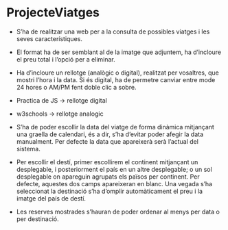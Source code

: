 # ProjecteViatges
 
* S’ha de realitzar una web per a la consulta de possibles viatges i les seves
característiques.
* El format ha de ser semblant al de la imatge que adjuntem, ha d’incloure el preu total i
l’opció per a eliminar.
* Ha d’incloure un rellotge (analògic o digital), realitzat per vosaltres, que mostri l’hora i la
data. Si és digital, ha de permetre canviar entre mode 24 hores o AM/PM fent doble clic
a sobre.
 * Practica de JS -> rellotge digital
 * w3schools -> rellotge analogic

* S’ha de poder escollir la data del viatge de forma dinàmica mitjançant una graella de
calendari, és a dir, s’ha d’evitar poder afegir la data manualment. Per defecte la data
que apareixerà serà l’actual del sistema.
* Per escollir el destí, primer escollirem el continent mitjançant un desplegable, i
posteriorment el país en un altre desplegable; o un sol desplegable on apareguin
agrupats els països per continent. Per defecte, aquestes dos camps apareixeran en
blanc. Una vegada s’ha seleccionat la destinació s’ha d’omplir automàticament el preu i
la imatge del país de destí.
* Les reserves mostrades s’hauran de poder ordenar al menys per data o per destinació.

